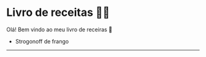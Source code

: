 # Livro de receitas :man_cook:

Olá! Bem vindo ao meu livro de receiras :wave:

- Strogonoff de frango

****

